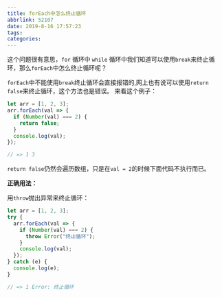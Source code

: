 ```yaml
---
title: forEach中怎么终止循环
abbrlink: 52107
date: 2019-8-16 17:57:23
tags:
categories:
---
```


这个问题很有意思，`for` 循环中 `while` 循环中我们知道可以使用`break`来终止循环，那么`forEach`中怎么终止循环呢？

<!-- more -->

`forEach`中不能使用`break`终止循环会直接报错的,网上也有说可以使用`return false`来终止循环，这个方法也是错误。
来看这个例子：

```javascript
let arr = [1, 2, 3];
arr.forEach(val => {
  if (Number(val) === 2) {
    return false;
  }
  console.log(val);
});

// => 1 3
```

`return false`仍然会遍历数组，只是在`val = 2`的时候下面代码不执行而已。

**正确用法：**

用`throw`抛出异常来终止循环：

```javascript
let arr = [1, 2, 3];
try {
  arr.forEach(val => {
    if (Number(val) === 2) {
      throw Error("终止循环");
    }
    console.log(val);
  });
} catch (e) {
  console.log(e);
}

// => 1 Error: 终止循环
```
